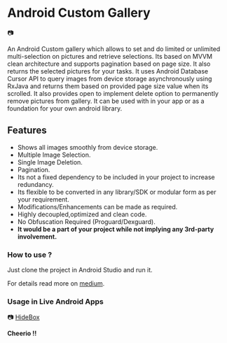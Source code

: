 # Android Custom Gallery

:camera:

An Android Custom gallery which allows to set and do limited or unlimited multi-selection on pictures and retrieve selections. Its based on MVVM clean architecture and supports pagination based on page size.
It also returns the selected pictures for your tasks. It uses Android Database Cursor API to query images from device storage asynchronously using RxJava and returns them based on provided page size value when its scrolled.
It also provides open to implement delete option to permanently remove pictures from gallery.
It can be used with in your app or as a foundation for your own android library.

## Features
 - Shows all images smoothly from device storage.
 - Multiple Image Selection.
 - Single Image Deletion.
 - Pagination.
 - Its not a fixed dependency to be included in your project to increase redundancy.
 - Its flexible to be converted in any library/SDK or modular form as per your requirement.
 - Modifications/Enhancements can be made as required.
 - Highly decoupled,optimized and clean code.
 - No Obfuscation Required (Proguard/Dexguard).
 - **It would be a part of your project while not implying any 3rd-party involvement.**
 
 ### How to use ?
   
   Just clone the project in Android Studio and run it. 
  
   For details read more on [medium]().
     
 ### Usage in Live Android Apps
    
 :camera: [HideBox](https://play.google.com/store/apps/details?id=com.hidebox.mobileapp) 
 
 



**Cheerio !!**
